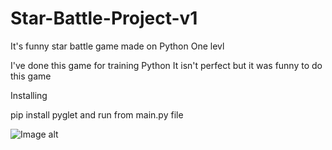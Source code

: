 # Star-Battle-Project-v1
It's funny star battle game made on Python
One levl

I've done this game for training Python
It isn't perfect but it was funny to do this game

Installing

pip install pyglet
and run from main.py file

![Image alt](https://github.com/{Rxland}/{Star-Battle-Project-v1}/raw/{master}/Capture.png)
